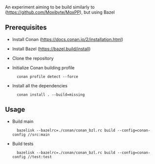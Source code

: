 An experiment aiming to be build similarly to (https://github.com/Moxibyte/MoxPP), but using Bazel

## Prerequisites

- Install Conan (https://docs.conan.io/2/installation.html)
- Install Bazel (https://bazel.build/install)
- Clone the repository
- Initialize Conan building profile

        conan profile detect --force

- Install all the dependencies

        conan install . --build=missing

## Usage

- Build main

        bazelisk --bazelrc=./conan/conan_bzl.rc build --config=conan-config //src:main

- Build tests

        bazelisk --bazelrc=./conan/conan_bzl.rc build --config=conan-config //test:test

